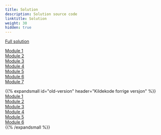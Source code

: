```yaml
---
title: Solution
description: Solution source code
linktitle: Solution
weight: 30
hidden: true
---
```


[Full solution](https://altinn.studio/repos/testdep/flyttemelding-sogndal/)

[Module 1](https://altinn.studio/repos/testdep/flyttemelding-sogndal/src/branch/modul1)  
[Module 2](https://altinn.studio/repos/testdep/flyttemelding-sogndal/src/branch/modul2)  
[Module 3](https://altinn.studio/repos/testdep/flyttemelding-sogndal/src/branch/modul3)  
[Module 4](https://altinn.studio/repos/testdep/flyttemelding-sogndal/src/branch/modul4)  
[Module 5](https://altinn.studio/repos/testdep/flyttemelding-sogndal/src/branch/modul5)  
[Module 6](https://altinn.studio/repos/testdep/flyttemelding-sogndal/src/branch/modul6)  
[Module 7](https://altinn.studio/repos/testdep/flyttemelding-sogndal/src/branch/modul7)  


{{% expandsmall id="old-version" header="Kildekode forrige versjon" %}}
[Module 1](https://altinn.studio/repos/ttd/tilflytter-sogndal-lf/src/branch/bolk/1)  
[Module 2](https://altinn.studio/repos/ttd/tilflytter-sogndal-lf/src/branch/bolk/2)  
[Module 3](https://altinn.studio/repos/ttd/tilflytter-sogndal-lf/src/branch/bolk/3)  
[Module 4](https://altinn.studio/repos/ttd/tilflytter-sogndal-lf/src/branch/bolk/4)  
[Module 5](https://altinn.studio/repos/ttd/tilflytter-sogndal-lf/src/branch/bolk/5)  
[Module 6](https://altinn.studio/repos/ttd/tilflytter-sogndal-lf/src/branch/bolk/6)  
{{% /expandsmall %}}
